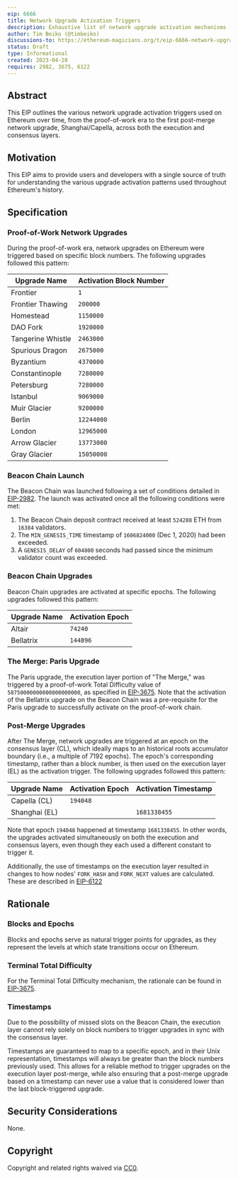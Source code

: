 ```yaml
---
eip: 6666
title: Network Upgrade Activation Triggers
description: Exhaustive list of network upgrade activation mechanisms
author: Tim Beiko (@timbeiko)
discussions-to: https://ethereum-magicians.org/t/eip-6666-network-upgrade-activation-triggers/14047
status: Draft
type: Informational
created: 2023-04-28
requires: 2982, 3675, 6122
---
```


## Abstract

This EIP outlines the various network upgrade activation triggers used on Ethereum over time, from the proof-of-work era to the first post-merge network upgrade, Shanghai/Capella, across both the execution and consensus layers.

## Motivation

This EIP aims to provide users and developers with a single source of truth for understanding the various upgrade activation patterns used throughout Ethereum's history.

## Specification

### Proof-of-Work Network Upgrades

During the proof-of-work era, network upgrades on Ethereum were triggered based on specific block numbers. The following upgrades followed this pattern:

| Upgrade Name       | Activation Block Number |
|--------------------|-------------------------|
| Frontier           | `1`                     |
| Frontier Thawing   | `200000`				   |
| Homestead          | `1150000`               |
| DAO Fork           | `1920000`               |
| Tangerine Whistle  | `2463000`               |
| Spurious Dragon    | `2675000`               |
| Byzantium          | `4370000`               |
| Constantinople     | `7280000`               |
| Petersburg         | `7280000`               |
| Istanbul           | `9069000`               |
| Muir Glacier       | `9200000`               |
| Berlin	         | `12244000`              |
| London	         | `12965000`              |
| Arrow Glacier	     | `13773000`              |
| Gray Glacier	     | `15050000`              | 

### Beacon Chain Launch

The Beacon Chain was launched following a set of conditions detailed in [EIP-2982](./eip-2982.md). The launch was activated once all the following conditions were met:

1. The Beacon Chain deposit contract received at least `524288` ETH from `16384` validators.
2. The `MIN_GENESIS_TIME` timestamp of `1606824000` (Dec 1, 2020) had been exceeded.
3. A `GENESIS_DELAY` of `604800` seconds had passed since the minimum validator count was exceeded.

### Beacon Chain Upgrades

Beacon Chain upgrades are activated at specific epochs. The following upgrades followed this pattern:

| Upgrade Name | Activation Epoch |
|--------------|------------------|
| Altair       | `74240`          |
| Bellatrix    | `144896`         |

### The Merge: Paris Upgrade

The Paris upgrade, the execution layer portion of "The Merge," was triggered by a proof-of-work Total Difficulty value of `58750000000000000000000`, as specified in [EIP-3675](./eip-3675.md). Note that the activation of the Bellatrix upgrade on the Beacon Chain was a pre-requisite for the Paris upgrade to successfully activate on the proof-of-work chain. 

### Post-Merge Upgrades

After The Merge, network upgrades are triggered at an epoch on the consensus layer (CL), which ideally maps to an historical roots accumulator boundary (i.e., a multiple of 7192 epochs). The epoch's corresponding timestamp, rather than a block number, is then used on the execution layer (EL) as the activation trigger. The following upgrades followed this pattern:

| Upgrade Name     | Activation Epoch | Activation Timestamp |
|------------------|------------------|----------------------|
| Capella  (CL)    | `194048`         |                      |
| Shanghai (EL)    |                  | `1681338455`         |

Note that epoch `194048` happened at timestamp `1681338455`. In other words, the upgrades activated simultaneously on both the execution and consensus layers, even though they each used a different constant to trigger it. 

Additionally, the use of timestamps on the execution layer resulted in changes to how nodes' `FORK_HASH` and `FORK_NEXT` values are calculated. These are described in [EIP-6122](./eip-6122.md)

## Rationale

### Blocks and Epochs

Blocks and epochs serve as natural trigger points for upgrades, as they represent the levels at which state transitions occur on Ethereum.

### Terminal Total Difficulty

For the Terminal Total Difficulty mechanism, the rationale can be found in [EIP-3675](./eip-3675.md).

### Timestamps

Due to the possibility of missed slots on the Beacon Chain, the execution layer cannot rely solely on block numbers to trigger upgrades in sync with the consensus layer. 

Timestamps are guaranteed to map to a specific epoch, and in their Unix representation, timestamps will always be greater than the block numbers previously used. This allows for a reliable method to trigger upgrades on the execution layer post-merge, while also ensuring that a post-merge upgrade based on a timestamp can never use a value that is considered lower than the last block-triggered upgrade.

## Security Considerations

None. 

## Copyright

Copyright and related rights waived via [CC0](../LICENSE.md).
